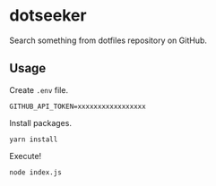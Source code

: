 # dotseeker

Search something from dotfiles repository on GitHub.

## Usage
Create `.env` file.

```
GITHUB_API_TOKEN=xxxxxxxxxxxxxxxxx
```

Install packages.

```
yarn install
```

Execute!

```
node index.js
```

